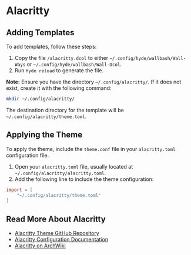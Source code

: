 # Alacritty

## Adding Templates

To add templates, follow these steps:

1. Copy the file `/alacritty.dcol` to either `~/.config/hyde/wallbash/Wall-Ways` or `~/.config/hyde/wallbash/Wall-Dcol`.
2. Run `Hyde reload` to generate the file.

**Note:** Ensure you have the directory `~/.config/alacritty/`. If it does not exist, create it with the following command:

```bash
mkdir ~/.config/alacritty/
```

The destination directory for the template will be `~/.config/alacritty/theme.toml`.

## Applying the Theme

To apply the theme, include the `theme.conf` file in your `alacritty.toml` configuration file.

1. Open your `alacritty.toml` file, usually located at `~/.config/alacritty/alacritty.toml`.
2. Add the following line to include the theme configuration:

```toml
import = [
    "~/.config/alacritty/theme.toml"
]
```

## Read More About Alacritty

- [Alacritty Theme GitHub Repository](https://github.com/alacritty/alacritty-theme)
- [Alacritty Configuration Documentation](https://alacritty.org/config-alacritty.html)
- [Alacritty on ArchWiki](https://wiki.archlinux.org/title/Alacritty)
